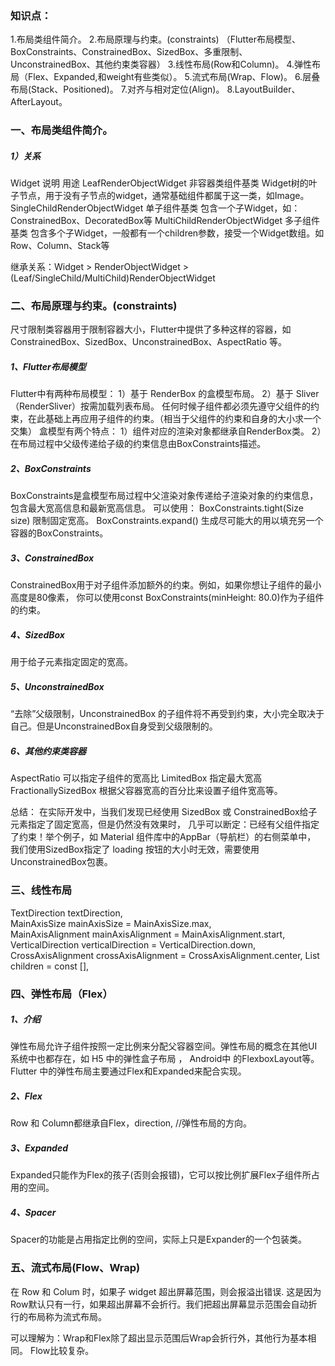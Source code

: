 ### 知识点：
1.布局类组件简介。
2.布局原理与约束。(constraints)
  （Flutter布局模型、BoxConstraints、ConstrainedBox、SizedBox、多重限制、UnconstrainedBox、其他约束类容器）
3.线性布局(Row和Column)。
4.弹性布局（Flex、Expanded,和weight有些类似）。
5.流式布局(Wrap、Flow)。
6.层叠布局(Stack、Positioned)。
7.对齐与相对定位(Align)。
8.LayoutBuilder、AfterLayout。


### 一、布局类组件简介。
##### 1）关系
Widget	说明	用途
LeafRenderObjectWidget	非容器类组件基类	Widget树的叶子节点，用于没有子节点的widget，通常基础组件都属于这一类，如Image。
SingleChildRenderObjectWidget	单子组件基类	包含一个子Widget，如：ConstrainedBox、DecoratedBox等
MultiChildRenderObjectWidget	多子组件基类	包含多个子Widget，一般都有一个children参数，接受一个Widget数组。如Row、Column、Stack等

继承关系：Widget > RenderObjectWidget > (Leaf/SingleChild/MultiChild)RenderObjectWidget


### 二、布局原理与约束。(constraints)
尺寸限制类容器用于限制容器大小，Flutter中提供了多种这样的容器，如ConstrainedBox、SizedBox、UnconstrainedBox、AspectRatio 等。

##### 1、Flutter布局模型
Flutter中有两种布局模型：
1）基于 RenderBox 的盒模型布局。
2）基于 Sliver（RenderSliver）按需加载列表布局。
任何时候子组件都必须先遵守父组件的约束，在此基础上再应用子组件的约束。（相当于父组件的约束和自身的大小求一个交集）
盒模型有两个特点：
1）组件对应的渲染对象都继承自RenderBox类。
2）在布局过程中父级传递给子级的约束信息由BoxConstraints描述。

##### 2、BoxConstraints
BoxConstraints是盒模型布局过程中父渲染对象传递给子渲染对象的约束信息，包含最大宽高信息和最新宽高信息。
可以使用：
BoxConstraints.tight(Size size) 限制固定宽高。
BoxConstraints.expand() 生成尽可能大的用以填充另一个容器的BoxConstraints。

##### 3、ConstrainedBox
ConstrainedBox用于对子组件添加额外的约束。例如，如果你想让子组件的最小高度是80像素，
你可以使用const BoxConstraints(minHeight: 80.0)作为子组件的约束。

##### 4、SizedBox
用于给子元素指定固定的宽高。

##### 5、UnconstrainedBox
“去除”父级限制，UnconstrainedBox 的子组件将不再受到约束，大小完全取决于自己。但是UnconstrainedBox自身受到父级限制的。

##### 6、其他约束类容器
AspectRatio  可以指定子组件的宽高比
LimitedBox   指定最大宽高
FractionallySizedBox 根据父容器宽高的百分比来设置子组件宽高等。

总结：
在实际开发中，当我们发现已经使用 SizedBox 或 ConstrainedBox给子元素指定了固定宽高，但是仍然没有效果时，
几乎可以断定：已经有父组件指定了约束！举个例子，如 Material 组件库中的AppBar（导航栏）的右侧菜单中，
我们使用SizedBox指定了 loading 按钮的大小时无效，需要使用UnconstrainedBox包裹。


### 三、线性布局
TextDirection textDirection,    
MainAxisSize mainAxisSize = MainAxisSize.max,    
MainAxisAlignment mainAxisAlignment = MainAxisAlignment.start,
VerticalDirection verticalDirection = VerticalDirection.down,  
CrossAxisAlignment crossAxisAlignment = CrossAxisAlignment.center,
List<Widget> children = const <Widget>[],

### 四、弹性布局（Flex）
##### 1、介绍
弹性布局允许子组件按照一定比例来分配父容器空间。弹性布局的概念在其他UI系统中也都存在，如 H5 中的弹性盒子布局 ，
Android中 的FlexboxLayout等。Flutter 中的弹性布局主要通过Flex和Expanded来配合实现。

##### 2、Flex
Row 和 Column都继承自Flex，direction, //弹性布局的方向。

##### 3、Expanded
Expanded只能作为Flex的孩子(否则会报错)，它可以按比例扩展Flex子组件所占用的空间。

##### 4、Spacer
Spacer的功能是占用指定比例的空间，实际上只是Expander的一个包装类。


### 五、流式布局(Flow、Wrap)
在 Row 和 Colum 时，如果子 widget 超出屏幕范围，则会报溢出错误.
这是因为Row默认只有一行，如果超出屏幕不会折行。我们把超出屏幕显示范围会自动折行的布局称为流式布局。

可以理解为：Wrap和Flex除了超出显示范围后Wrap会折行外，其他行为基本相同。
Flow比较复杂。


